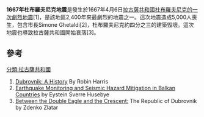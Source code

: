 **1667年杜布羅夫尼克地震**是發生於1667年4月6日[拉古薩共和國](../Page/拉古薩共和國.md "wikilink")[杜布羅夫尼克的一次劇烈](../Page/杜布羅夫尼克.md "wikilink")[地震](../Page/地震.md "wikilink")\[1\]，是該地區2,400年來最劇烈的地震之一。這次地震造成5,000人喪生，包含市長Simone
Ghetaldi\[2\]，杜布羅夫尼克約四分之三的建築毀壞。這次地震也導致拉古薩共和國開始衰落\[3\]。

## 參考

[分類:拉古薩共和國](https://zh.wikipedia.org/wiki/分類:拉古薩共和國 "wikilink")

1.  [Dubrovnik: A
    History](https://books.google.com/books?id=9GxpAAAAMAAJ&q=1667+Dubrovnik+earthquake&dq=1667+Dubrovnik+earthquake&client=safari&cd=9)
    By Robin Harris
2.  [Earthquake Monitoring and Seismic Hazard Mitigation in Balkan
    Countries](https://books.google.com/books?id=vwK4jhvjHQkC&pg=PA86&dq=dubrovnik+earthquake+of+1667&client=safari&cd=1#v=onepage&q=dubrovnik%20earthquake%20of%201667&f=false)
    by Eystein Sverre Husebye
3.  [Between the Double Eagle and the
    Crescent:](https://books.google.com/books?id=jc9pAAAAMAAJ&q=1667+Dubrovnik+earthquake&dq=1667+Dubrovnik+earthquake&lr=&client=safari&cd=21)
    The Republic of Dubrovnik by Zdenko Zlatar